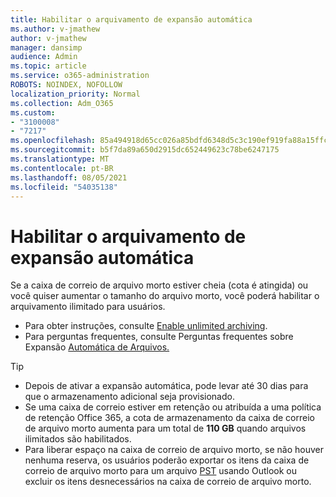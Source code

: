 ```yaml
---
title: Habilitar o arquivamento de expansão automática
ms.author: v-jmathew
author: v-jmathew
manager: dansimp
audience: Admin
ms.topic: article
ms.service: o365-administration
ROBOTS: NOINDEX, NOFOLLOW
localization_priority: Normal
ms.collection: Adm_O365
ms.custom:
- "3100008"
- "7217"
ms.openlocfilehash: 85a494918d65cc026a85bdfd6348d5c3c190ef919fa88a15ffcd4e7e790b8737
ms.sourcegitcommit: b5f7da89a650d2915dc652449623c78be6247175
ms.translationtype: MT
ms.contentlocale: pt-BR
ms.lasthandoff: 08/05/2021
ms.locfileid: "54035138"
---
```

# <a name="enable-auto-expanding-archiving"></a>Habilitar o arquivamento de expansão automática

Se a caixa de correio de arquivo morto estiver cheia (cota é atingida) ou você quiser aumentar o tamanho do arquivo morto, você poderá habilitar o arquivamento ilimitado para usuários.

- Para obter instruções, consulte [Enable unlimited archiving](https://docs.microsoft.com/office365/securitycompliance/enable-unlimited-archiving).
- Para perguntas frequentes, consulte Perguntas frequentes sobre Expansão [Automática de Arquivos.](https://blogs.technet.microsoft.com/exchange/2018/04/09/office-365-auto-expanding-archives-faq/)

> [!TIP]
>
> - Depois de ativar a expansão automática, pode levar até 30 dias para que o armazenamento adicional seja provisionado.
> - Se uma caixa de correio estiver em retenção ou atribuída a uma política de retenção Office 365, a cota de armazenamento da caixa de correio de arquivo morto aumenta para um total de **110 GB** quando arquivos ilimitados são habilitados.
> - Para liberar espaço na caixa de correio de arquivo morto, se não houver nenhuma reserva, os usuários poderão exportar os itens da caixa de correio de arquivo morto para um arquivo [PST](https://support.office.com/article/Export-or-backup-email-contacts-and-calendar-to-an-Outlook-pst-file-14252b52-3075-4e9b-be4e-ff9ef1068f91) usando Outlook ou excluir os itens desnecessários na caixa de correio de arquivo morto.
